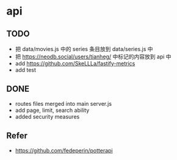 # api

## TODO

- 把 data/movies.js 中的 series 条目放到 data/series.js 中
- 把 https://neodb.social/users/tianheg/ 中标记的内容放到 api 中
- add https://github.com/SkeLLLa/fastify-metrics
- add test

## DONE

- routes files merged into main server.js
- add page, limit, search ability
- added security measures

## Refer

- https://github.com/fedeperin/potterapi
